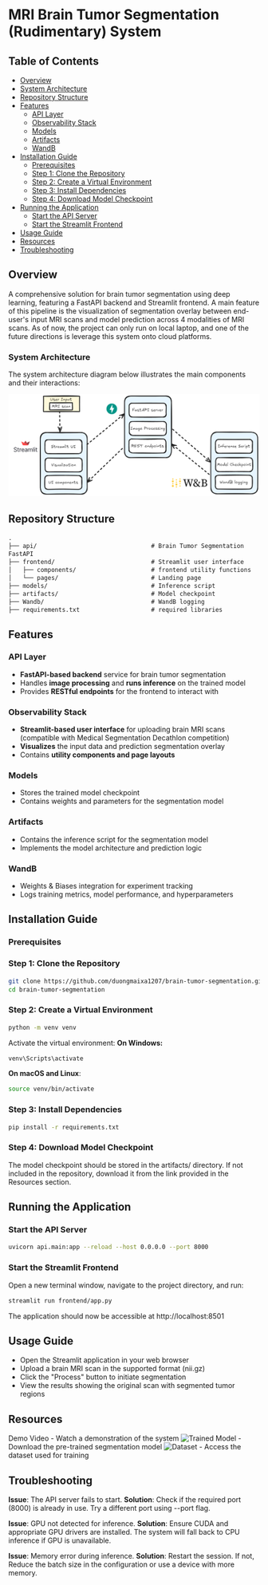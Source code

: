 <!-- omit in toc -->
# MRI Brain Tumor Segmentation (Rudimentary) System
<!-- omit in toc -->
## Table of Contents
- [Overview](#overview)
- [System Architecture](#system-architecture)
- [Repository Structure](#repository-structure)
- [Features](#features)
  - [API Layer](#api-layer)
  - [Observability Stack](#observability-stack)
  - [Models](#models)
  - [Artifacts](#artifacts)
  - [WandB](#wandb)
- [Installation Guide](#installation-guide)
  - [Prerequisites](#prerequisites)
  - [Step 1: Clone the Repository](#step-1-clone-the-repository)
  - [Step 2: Create a Virtual Environment](#step-2-create-a-virtual-environment)
  - [Step 3: Install Dependencies](#step-3-install-dependencies)
  - [Step 4: Download Model Checkpoint](#step-4-download-model-checkpoint)
- [Running the Application](#running-the-application)
  - [Start the API Server](#start-the-api-server)
  - [Start the Streamlit Frontend](#start-the-streamlit-frontend)
- [Usage Guide](#usage-guide)
- [Resources](#resources)
- [Troubleshooting](#troubleshooting)

## Overview
A comprehensive solution for brain tumor segmentation using deep learning, featuring a FastAPI backend and Streamlit frontend. A main feature of this pipeline is the visualization of segmentation overlay between end-user's input MRI scans and model prediction across 4 modalities of MRI scans. As of now, the project can only run on local laptop, and one of the future directions is leverage this system onto cloud platforms.

### System Architecture
The system architecture diagram below illustrates the main components and their interactions:

![System Architecture Diagram](images/architecture.png)

## Repository Structure
```
.
├── api/                                # Brain Tumor Segmentation FastAPI 
├── frontend/                           # Streamlit user interface
│   ├── components/                     # frontend utility functions
│   └── pages/                          # Landing page
├── models/                             # Inference script
├── artifacts/                          # Model checkpoint
├── Wandb/                              # WandB logging
├── requirements.txt                    # required libraries
```

## Features

### API Layer
- **FastAPI-based backend** service for brain tumor segmentation
- Handles **image processing** and **runs inference** on the trained model
- Provides **RESTful endpoints** for the frontend to interact with

### Observability Stack
- **Streamlit-based user interface** for uploading brain MRI scans (compatible with Medical Segmentation Decathlon competition)
- **Visualizes** the input data and prediction segmentation overlay 
- Contains **utility components and page layouts**

### Models
- Stores the trained model checkpoint
- Contains weights and parameters for the segmentation model

### Artifacts
- Contains the inference script for the segmentation model
- Implements the model architecture and prediction logic

### WandB
- Weights & Biases integration for experiment tracking
- Logs training metrics, model performance, and hyperparameters

## Installation Guide

### Prerequisites

### Step 1: Clone the Repository
```bash
git clone https://github.com/duongmaixa1207/brain-tumor-segmentation.git
cd brain-tumor-segmentation
```

### Step 2: Create a Virtual Environment
```bash
python -m venv venv
```
Activate the virtual environment:
**On Windows:**
```bash
venv\Scripts\activate
```
**On macOS and Linux**:
```bash
source venv/bin/activate
```
### Step 3: Install Dependencies
```bash
pip install -r requirements.txt
```

### Step 4: Download Model Checkpoint
The model checkpoint should be stored in the artifacts/ directory. If not included in the repository, download it from the link provided in the Resources section.

## Running the Application

### Start the API Server
```bash
uvicorn api.main:app --reload --host 0.0.0.0 --port 8000
```

### Start the Streamlit Frontend
Open a new terminal window, navigate to the project directory, and run:
```bash
streamlit run frontend/app.py
```
The application should now be accessible at http://localhost:8501

## Usage Guide

- Open the Streamlit application in your web browser
- Upload a brain MRI scan in the supported format (nii.gz)
- Click the "Process" button to initiate segmentation
- View the results showing the original scan with segmented tumor regions

## Resources

Demo Video - Watch a demonstration of the system
![Trained Model]() - Download the pre-trained segmentation model
![Dataset]() - Access the dataset used for training

## Troubleshooting
**Issue**: The API server fails to start.
**Solution**: Check if the required port (8000) is already in use. Try a different port using --port flag.

**Issue**: GPU not detected for inference.
**Solution**: Ensure CUDA and appropriate GPU drivers are installed. The system will fall back to CPU inference if GPU is unavailable.

**Issue**: Memory error during inference.
**Solution**: Restart the session. If not, Reduce the batch size in the configuration or use a device with more memory.